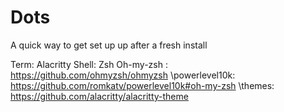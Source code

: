 # Dots
A quick way to get set up up after a fresh install

Term: Alacritty
Shell: Zsh
Oh-my-zsh : https://github.com/ohmyzsh/ohmyzsh
\powerlevel10k: https://github.com/romkatv/powerlevel10k#oh-my-zsh
\themes: https://github.com/alacritty/alacritty-theme
